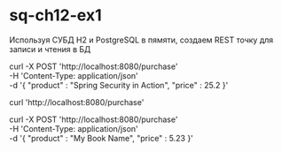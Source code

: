 # sq-ch12-ex1

Используя СУБД H2 и PostgreSQL в пямяти, создаем REST точку для записи и чтения в БД

curl -X POST 'http://localhost:8080/purchase' \
-H 'Content-Type: application/json' \
-d '{
"product" : "Spring Security in Action",
"price" : 25.2
}'


curl 'http://localhost:8080/purchase'

curl -X POST 'http://localhost:8080/purchase' \
-H 'Content-Type: application/json' \
-d '{
"product" : "My Book Name",
"price" : 5.23
}'
